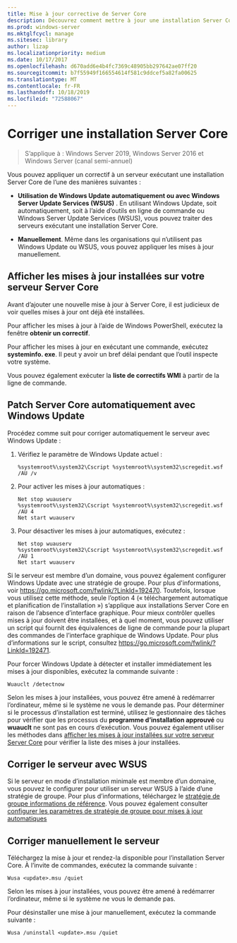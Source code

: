 ```yaml
---
title: Mise à jour corrective de Server Core
description: Découvrez comment mettre à jour une installation Server Core de Windows Server
ms.prod: windows-server
ms.mktglfcycl: manage
ms.sitesec: library
author: lizap
ms.localizationpriority: medium
ms.date: 10/17/2017
ms.openlocfilehash: d670add6e4b4fc7369c48905bb297642ae07ff20
ms.sourcegitcommit: b7f55949f166554614f581c9ddcef5a82fa00625
ms.translationtype: MT
ms.contentlocale: fr-FR
ms.lasthandoff: 10/18/2019
ms.locfileid: "72588067"
---
```

# <a name="patch-a-server-core-installation"></a>Corriger une installation Server Core

> S’applique à : Windows Server 2019, Windows Server 2016 et Windows Server (canal semi-annuel)

Vous pouvez appliquer un correctif à un serveur exécutant une installation Server Core de l’une des manières suivantes :

- **Utilisation de Windows Update automatiquement ou avec Windows Server Update Services (WSUS)** . En utilisant Windows Update, soit automatiquement, soit à l’aide d’outils en ligne de commande ou Windows Server Update Services (WSUS), vous pouvez traiter des serveurs exécutant une installation Server Core.

- **Manuellement**. Même dans les organisations qui n’utilisent pas Windows Update ou WSUS, vous pouvez appliquer les mises à jour manuellement.

## <a name="view-the-updates-installed-on-your-server-core-server"></a>Afficher les mises à jour installées sur votre serveur Server Core
Avant d’ajouter une nouvelle mise à jour à Server Core, il est judicieux de voir quelles mises à jour ont déjà été installées.

Pour afficher les mises à jour à l’aide de Windows PowerShell, exécutez la fenêtre **obtenir un correctif**.

Pour afficher les mises à jour en exécutant une commande, exécutez **systeminfo. exe**. Il peut y avoir un bref délai pendant que l’outil inspecte votre système.

Vous pouvez également exécuter la **liste de correctifs WMI** à partir de la ligne de commande. 

## <a name="patch-server-core-automatically-with-windows-update"></a>Patch Server Core automatiquement avec Windows Update

Procédez comme suit pour corriger automatiquement le serveur avec Windows Update :

1. Vérifiez le paramètre de Windows Update actuel :
   ```
   %systemroot%\system32\Cscript %systemroot%\system32\scregedit.wsf /AU /v 
   ```

2. Pour activer les mises à jour automatiques :

   ```
   Net stop wuauserv 
   %systemroot%\system32\Cscript %systemroot%\system32\scregedit.wsf /AU 4 
   Net start wuauserv
   ```  

3. Pour désactiver les mises à jour automatiques, exécutez :

   ```
   Net stop wuauserv 
   %systemroot%\system32\Cscript %systemroot%\system32\scregedit.wsf /AU 1 
   Net start wuauserv 
   ```

Si le serveur est membre d’un domaine, vous pouvez également configurer Windows Update avec une stratégie de groupe. Pour plus d'informations, voir https://go.microsoft.com/fwlink/?LinkId=192470. Toutefois, lorsque vous utilisez cette méthode, seule l’option 4 (« téléchargement automatique et planification de l’installation ») s’applique aux installations Server Core en raison de l’absence d’interface graphique. Pour mieux contrôler quelles mises à jour doivent être installées, et à quel moment, vous pouvez utiliser un script qui fournit des équivalences de ligne de commande pour la plupart des commandes de l’interface graphique de Windows Update. Pour plus d’informations sur le script, consultez https://go.microsoft.com/fwlink/?LinkId=192471.

Pour forcer Windows Update à détecter et installer immédiatement les mises à jour disponibles, exécutez la commande suivante :

```
Wuauclt /detectnow 
```

Selon les mises à jour installées, vous pouvez être amené à redémarrer l’ordinateur, même si le système ne vous le demande pas. Pour déterminer si le processus d’installation est terminé, utilisez le gestionnaire des tâches pour vérifier que les processus du **programme d’installation approuvé** ou **wuauclt** ne sont pas en cours d’exécution. Vous pouvez également utiliser les méthodes dans [afficher les mises à jour installées sur votre serveur Server Core](#view-the-updates-installed-on-your-server-core-server) pour vérifier la liste des mises à jour installées.

## <a name="patch-the-server-with-wsus"></a>Corriger le serveur avec WSUS 

Si le serveur en mode d’installation minimale est membre d’un domaine, vous pouvez le configurer pour utiliser un serveur WSUS à l’aide d’une stratégie de groupe. Pour plus d’informations, téléchargez le [stratégie de groupe informations de référence](https://www.microsoft.com/download/details.aspx?id=25250). Vous pouvez également consulter [configurer les paramètres de stratégie de groupe pour mises à jour automatiques](../windows-server-update-services/deploy/4-configure-group-policy-settings-for-automatic-updates.md)

## <a name="patch-the-server-manually"></a>Corriger manuellement le serveur

Téléchargez la mise à jour et rendez-la disponible pour l’installation Server Core.
À l’invite de commandes, exécutez la commande suivante :

```
Wusa <update>.msu /quiet 
```

Selon les mises à jour installées, vous pouvez être amené à redémarrer l’ordinateur, même si le système ne vous le demande pas.

Pour désinstaller une mise à jour manuellement, exécutez la commande suivante :

```
Wusa /uninstall <update>.msu /quiet 
```

